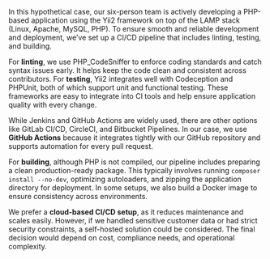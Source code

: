 In this hypothetical case, our six-person team is actively developing a PHP-based application using the Yii2 framework on top of the LAMP stack (Linux, Apache, MySQL, PHP). To ensure smooth and reliable development and deployment, we’ve set up a CI/CD pipeline that includes linting, testing, and building.

For **linting**, we use PHP_CodeSniffer to enforce coding standards and catch syntax issues early. It helps keep the code clean and consistent across contributors. For **testing**, Yii2 integrates well with Codeception and PHPUnit, both of which support unit and functional testing. These frameworks are easy to integrate into CI tools and help ensure application quality with every change.

While Jenkins and GitHub Actions are widely used, there are other options like GitLab CI/CD, CircleCI, and Bitbucket Pipelines. In our case, we use **GitHub Actions** because it integrates tightly with our GitHub repository and supports automation for every pull request.

For **building**, although PHP is not compiled, our pipeline includes preparing a clean production-ready package. This typically involves running `composer install --no-dev`, optimizing autoloaders, and zipping the application directory for deployment. In some setups, we also build a Docker image to ensure consistency across environments.

We prefer a **cloud-based CI/CD setup**, as it reduces maintenance and scales easily. However, if we handled sensitive customer data or had strict security constraints, a self-hosted solution could be considered. The final decision would depend on cost, compliance needs, and operational complexity.
